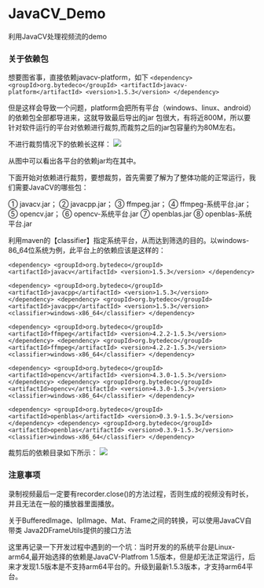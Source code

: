 # JavaCV_Demo
利用JavaCV处理视频流的demo

### 关于依赖包
想要图省事，直接依赖javacv-platform，如下
`<dependency>
     <groupId>org.bytedeco</groupId>
     <artifactId>javacv-platform</artifactId>
     <version>1.5.3</version>
 </dependency>`
 
 但是这样会导致一个问题，platform会把所有平台（windows、linux、android）的依赖包全部都导进来，这就导致最后导出的jar
包很大，有将近800M，所以要针对软件运行的平台对依赖进行裁剪,而裁剪之后的jar包容量约为80M左右。

不进行裁剪情况下的依赖长这样：
  ![](http://note.youdao.com/yws/public/resource/45db2199172e23053e5190861f72ae3b/xmlnote/WEBRESOURCE95ac40d18837a18aefe8330c93b6ed7b/4853)


从图中可以看出各平台的依赖jar均在其中。

下面开始对依赖进行裁剪，要想裁剪，首先需要了解为了整体功能的正常运行，我们需要JavaCV的哪些包：

① javacv.jar；   ② javacpp.jar；   ③ ffmpeg.jar；   ④ ffmpeg-系统平台.jar；   ⑤ opencv.jar；   ⑥ opencv-系统平台.jar   ⑦ openblas.jar  ⑧ openblas-系统平台.jar

利用maven的【classifier】指定系统平台，从而达到筛选的目的。以windows-86_64位系统为例，此平台上的依赖应该是这样的：

`<dependency>
    <groupId>org.bytedeco</groupId>
    <artifactId>javacv</artifactId>
    <version>1.5.3</version>
 </dependency>
 `
 
 `<dependency>
    <groupId>org.bytedeco</groupId>
    <artifactId>javacpp</artifactId>
    <version>1.5.3</version>
  </dependency>
  <dependency>
    <groupId>org.bytedeco</groupId>
    <artifactId>javacpp</artifactId>
    <version>1.5.3</version>
    <classifier>windows-x86_64</classifier>
  </dependency>
 `
 
 `<dependency>
    <groupId>org.bytedeco</groupId>
    <artifactId>ffmpeg</artifactId>
    <version>4.2.2-1.5.3</version>
  </dependency>
  <dependency>
    <groupId>org.bytedeco</groupId>
    <artifactId>ffmpeg</artifactId>
    <version>4.2.2-1.5.3</version>
    <classifier>windows-x86_64</classifier>
  </dependency>
 `
 
 `<dependency>
    <groupId>org.bytedeco</groupId>
    <artifactId>opencv</artifactId>
    <version>4.3.0-1.5.3</version>
  </dependency>
  <dependency>
    <groupId>org.bytedeco</groupId>
    <artifactId>opencv</artifactId>
    <version>4.3.0-1.5.3</version>
    <classifier>windows-x86_64</classifier>
  </dependency>
 `
 
 `<dependency>
      <groupId>org.bytedeco</groupId>
      <artifactId>openblas</artifactId>
      <version>0.3.9-1.5.3</version>
  </dependency>
  <dependency>
      <groupId>org.bytedeco</groupId>
      <artifactId>openblas</artifactId>
      <version>0.3.9-1.5.3</version>
      <classifier>windows-x86_64</classifier>
  </dependency>
  `
 
 裁剪后的依赖目录如下所示：
  ![](http://note.youdao.com/yws/public/resource/45db2199172e23053e5190861f72ae3b/xmlnote/WEBRESOURCE61a936c953fb0fc379d943cb2f647705/4854)
  
 
 
 ### 注意事项
 录制视频最后一定要有recorder.close()的方法过程，否则生成的视频没有时长，并且无法在一般的播放器里面播放。
 
 关于BufferedImage、IplImage、Mat、Frame之间的转换，可以使用JavaCV自带类 Java2DFrameUtils提供的接口方法
 
 这里再记录一下开发过程中遇到的一个坑：当时开发的的系统平台是Linux-arm64,最开始选择的依赖是JavaCV-Platfrom 1.5版本，但是却无法正常运行，后来才发现1.5版本是不支持arm64平台的。升级到最新1.5.3版本，才支持arm64平台。
 